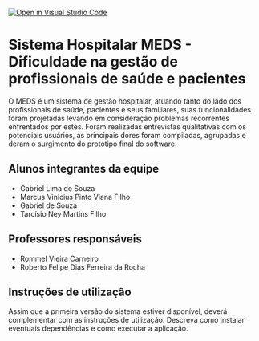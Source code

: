 [![Open in Visual Studio Code](https://classroom.github.com/assets/open-in-vscode-f059dc9a6f8d3a56e377f745f24479a46679e63a5d9fe6f495e02850cd0d8118.svg)](https://classroom.github.com/online_ide?assignment_repo_id=453588&assignment_repo_type=GroupAssignmentRepo)
# Sistema Hospitalar MEDS - Dificuldade na gestão de profissionais de saúde e pacientes

  O MEDS é um sistema de gestão hospitalar, atuando tanto do lado dos profissionais de saúde, pacientes e seus familiares, suas funcionalidades foram projetadas levando em consideração problemas recorrentes enfrentados por estes. Foram realizadas entrevistas qualitativas com os potenciais usuários, as principais dores foram compiladas, agrupadas e deram o surgimento do protótipo final do software.

## Alunos integrantes da equipe

* Gabriel Lima de Souza
* Marcus Vinicius Pinto Viana Filho
* Gabriel de Souza
* Tarcísio Ney  Martins Filho

## Professores responsáveis

* Rommel Vieira Carneiro
* Roberto Felipe Dias Ferreira da Rocha

## Instruções de utilização

Assim que a primeira versão do sistema estiver disponível, deverá complementar com as instruções de utilização. Descreva como instalar eventuais dependências e como executar a aplicação.
